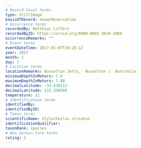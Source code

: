 ```yaml
---
# Record-level terms
type: StillImage
basisOfRecord: HumanObservation
# Occurrence terms
recordedBy: Matthias Liffers
recordedByID: https://orcid.org/0000-0002-3639-2080
occurrenceRemarks: ""
# Event terms
eventDateTime: 2017-01-07T10:28:12
year: 2017
month: 1
day: 7
# Location terms
locationRemarks: Busselton Jetty,  Busselton /  Australia
minimumDepthInMeters: 7.9
maximumDepthInMeters: 7.88
decimalLatitude: -33.630113
decimalLatitude: 115.338566
temperature: 21
# Identification terms
identifiedBy: 
identifiedByID: 
# Taxon terms
scientificName: Stylocheilus striatus
identificationQualifier: 
taxonRank: species
# Non Darwin Core terms
rating: 3
---
```

